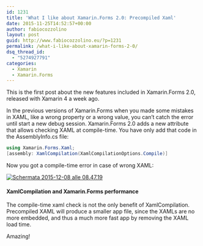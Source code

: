 ```yaml
---
id: 1231
title: 'What I like about Xamarin.Forms 2.0: Precompiled Xaml'
date: 2015-11-25T14:52:57+00:00
author: fabiocozzolino
layout: post
guid: http://www.fabiocozzolino.eu/?p=1231
permalink: /what-i-like-about-xamarin-forms-2-0/
dsq_thread_id:
  - "5274927791"
categories:
  - Xamarin
  - Xamarin.Forms
---
```

This is the first post about the new features included in Xamarin.Forms 2.0, released with Xamarin 4 a week ago.

In the previous versions of Xamarin.Forms when you made some mistakes in XAML, like a wrong property or a wrong value, you can&#8217;t catch the error until start a new debug session. Xamarin.Forms 2.0 adds a new attribute that allows checking XAML at compile-time. You have only add that code in the AssemblyInfo.cs file:

~~~ csharp 
using Xamarin.Forms.Xaml;
[assembly: XamlCompilation(XamlCompilationOptions.Compile)]
~~~

Now you got a compile-time error in case of wrong XAML:

[<img class="size-full wp-image-1681 aligncenter" src="https://i2.wp.com/www.fabiocozzolino.eu/wp-content/uploads/2015/11/Schermata-2015-12-08-alle-08.47.19.png?resize=629%2C276" alt="Schermata 2015-12-08 alle 08.47.19" srcset="https://i2.wp.com/www.fabiocozzolino.eu/wp-content/uploads/2015/11/Schermata-2015-12-08-alle-08.47.19.png?w=629 629w, https://i2.wp.com/www.fabiocozzolino.eu/wp-content/uploads/2015/11/Schermata-2015-12-08-alle-08.47.19.png?resize=300%2C132 300w" sizes="(max-width: 629px) 100vw, 629px" data-recalc-dims="1" />](https://i2.wp.com/www.fabiocozzolino.eu/wp-content/uploads/2015/11/Schermata-2015-12-08-alle-08.47.19.png)

#### XamlCompilation and Xamarin.Forms performance

The compile-time xaml check is not the only benefit of XamlCompilation. Precompiled XAML will produce a smaller app file, since the XAMLs are no more embedded, and thus a much more fast app by removing the XAML load time.

Amazing!